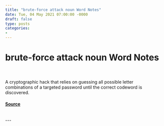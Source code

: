 ```yaml
---
title: "brute-force attack noun Word Notes"
date: Tue, 04 May 2021 07:00:00 -0000
draft: false
type: posts
categories: 
- 
---
```

# brute-force attack noun Word Notes

<br/>

<br/>
A cryptographic hack that relies on guessing all possible letter combinations of a targeted password until the correct codeword is discovered.

#### [Source](https://thecyberwire.com/podcasts/word-notes/46/notes)

<br/>
---
